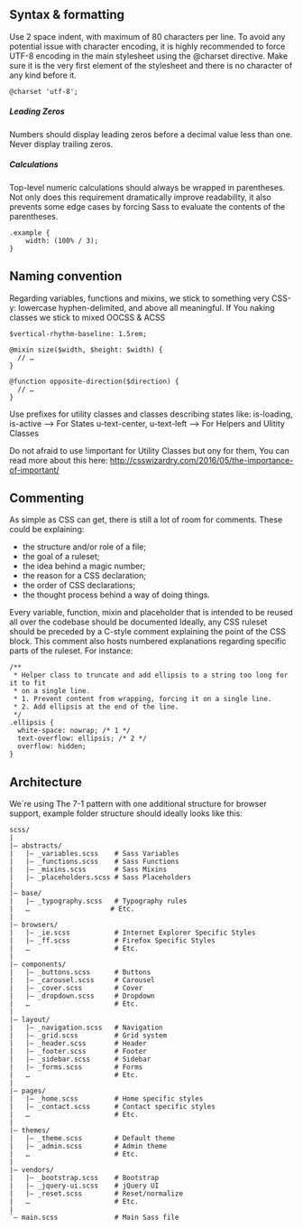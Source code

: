 ## Syntax & formatting


Use 2 space indent, with maximum of 80 characters per line.
To avoid any potential issue with character encoding, it is highly recommended to force UTF-8 encoding in the main stylesheet using the @charset directive. Make sure it is the very first element of the stylesheet and there is no character of any kind before it.
    
    @charset 'utf-8';
    
##### Leading Zeros

Numbers should display leading zeros before a decimal value less than one. Never display trailing zeros.

##### Calculations

Top-level numeric calculations should always be wrapped in parentheses. Not only does this requirement dramatically improve readability, it also prevents some edge cases by forcing Sass to evaluate the contents of the parentheses.

    .example {
        width: (100% / 3);
    }
    
## Naming convention

Regarding variables, functions and mixins, we stick to something very CSS-y: lowercase hyphen-delimited, and above all meaningful. If You naking classes we stick to mixed OOCSS & ACSS

    $vertical-rhythm-baseline: 1.5rem;
    
    @mixin size($width, $height: $width) {
      // …
    }
    
    @function opposite-direction($direction) {
      // …
    }
    
Use prefixes for utility classes and classes describing states like:
is-loading, is-active --> For States
u-text-center, u-text-left --> For Helpers and Ulitity Classes

Do not afraid to use !important for Utility Classes but ony for them,
You can read more about this here:
http://csswizardry.com/2016/05/the-importance-of-important/
    
## Commenting

As simple as CSS can get, there is still a lot of room for comments. These could be explaining:

- the structure and/or role of a file;
- the goal of a ruleset;
- the idea behind a magic number;
- the reason for a CSS declaration;
- the order of CSS declarations;
- the thought process behind a way of doing things.

Every variable, function, mixin and placeholder that is intended to be reused all over the codebase should be documented
Ideally, any CSS ruleset should be preceded by a C-style comment explaining the point of the CSS block. This comment also hosts numbered explanations regarding specific parts of the ruleset. For instance:

    /**
     * Helper class to truncate and add ellipsis to a string too long for it to fit
     * on a single line.
     * 1. Prevent content from wrapping, forcing it on a single line.
     * 2. Add ellipsis at the end of the line.
     */
    .ellipsis {
      white-space: nowrap; /* 1 */
      text-overflow: ellipsis; /* 2 */
      overflow: hidden;
    }

## Architecture

We`re using The 7-1 pattern with one additional structure for browser support, example folder structure should ideally looks like this:

    scss/
    |
    |– abstracts/
    |   |– _variables.scss    # Sass Variables
    |   |– _functions.scss    # Sass Functions
    |   |– _mixins.scss       # Sass Mixins
    |   |– _placeholders.scss # Sass Placeholders
    |
    |– base/
    |   |– _typography.scss   # Typography rules
    |   …                    # Etc.
    |
    |– browsers/
    |   |– _ie.scss           # Internet Explorer Specific Styles
    |   |– _ff.scss           # Firefox Specific Styles
    |   …                     # Etc.
    |
    |– components/
    |   |– _buttons.scss      # Buttons
    |   |– _carousel.scss     # Carousel
    |   |– _cover.scss        # Cover
    |   |– _dropdown.scss     # Dropdown
    |   …                     # Etc.
    |
    |– layout/
    |   |– _navigation.scss   # Navigation
    |   |– _grid.scss         # Grid system
    |   |– _header.scss       # Header
    |   |– _footer.scss       # Footer
    |   |– _sidebar.scss      # Sidebar
    |   |– _forms.scss        # Forms
    |   …                     # Etc.
    |
    |– pages/
    |   |– _home.scss         # Home specific styles
    |   |– _contact.scss      # Contact specific styles
    |   …                     # Etc.
    |
    |– themes/
    |   |– _theme.scss        # Default theme
    |   |– _admin.scss        # Admin theme
    |   …                     # Etc.
    |
    |– vendors/
    |   |– _bootstrap.scss    # Bootstrap
    |   |– _jquery-ui.scss    # jQuery UI
    |   |– _reset.scss        # Reset/normalize
    |   …                     # Etc.
    |
    `– main.scss              # Main Sass file
